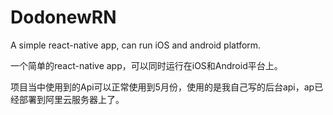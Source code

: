 # DodonewRN
A simple react-native app, can run iOS and android platform.

一个简单的react-native app，可以同时运行在iOS和Android平台上。

项目当中使用到的Api可以正常使用到5月份，使用的是我自己写的后台api，ap已经部署到阿里云服务器上了。




